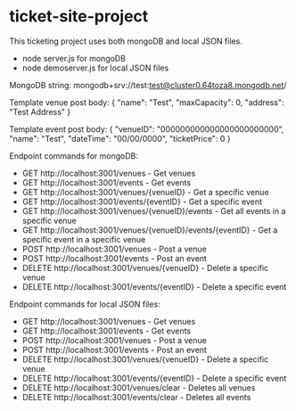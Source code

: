 # ticket-site-project
This ticketing project uses both mongoDB and local JSON files.
- node server.js for mongoDB
- node demoserver.js for local JSON files

MongoDB string: mongodb+srv://test:test@cluster0.64toza8.mongodb.net/

Template venue post body:
{
    "name": "Test",
    "maxCapacity": 0,
    "address": "Test Address"
}

Template event post body:
{
    "venueID": "000000000000000000000000",
    "name": "Test",
    "dateTime": "00/00/0000",
    "ticketPrice": 0
}

Endpoint commands for mongoDB:
- GET http://localhost:3001/venues - Get venues
- GET http://localhost:3001/events - Get events
- GET http://localhost:3001/venues/{venueID} - Get a specific venue
- GET http://localhost:3001/events/{eventID} - Get a specific event
- GET http://localhost:3001/venues/{venueID}/events - Get all events in a specific venue
- GET http://localhost:3001/venues/{venueID}/events/{eventID} - Get a specific event in a specific venue
- POST http://localhost:3001/venues - Post a venue
- POST http://localhost:3001/events - Post an event
- DELETE http://localhost:3001/venues/{venueID} - Delete a specific venue
- DELETE http://localhost:3001/events/{eventID} - Delete a specific event

Endpoint commands for local JSON files:
- GET http://localhost:3001/venues - Get venues
- GET http://localhost:3001/events - Get events
- POST http://localhost:3001/venues - Post a venue
- POST http://localhost:3001/events - Post an event
- DELETE http://localhost:3001/venues/{venueID} - Delete a specific venue
- DELETE http://localhost:3001/events/{eventID} - Delete a specific event
- DELETE http://localhost:3001/venues/clear - Deletes all venues
- DELETE http://localhost:3001/events/clear - Deletes all events
